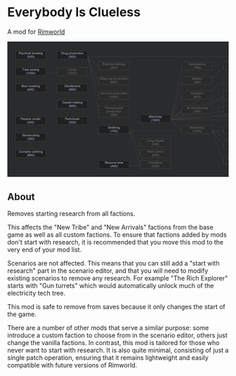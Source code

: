 # Everybody Is Clueless

A mod for [Rimworld](https://store.steampowered.com/app/294100/RimWorld/)

![preview](https://github.com/frame/RimWorld-EverybodyIsClueless/blob/main/About/Preview.png?raw=true)

## About

Removes starting research from all factions.

This affects the "New Tribe" and "New Arrivals" factions from the base game as well as all custom factions. To ensure that factions added by mods don't start with research, it is recommended that you move this mod to the very end of your mod list.

Scenarios are not affected. This means that you can still add a "start with research" part in the scenario editor, and that you will need to modify existing scenarios to remove any research. For example "The Rich Explorer" starts with "Gun turrets" which would automatically unlock much of the electricity tech tree.

This mod is safe to remove from saves because it only changes the start of the game.

There are a number of other mods that serve a similar purpose: some introduce a custom faction to choose from in the scenario editor, others just change the vanilla factions. In contrast, this mod is tailored for those who never want to start with research. It is also quite minimal, consisting of just a single patch operation, ensuring that it remains lightweight and easily compatible with future versions of Rimworld.
